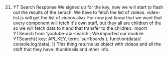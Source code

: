 21. YT Search Response
    We signed up for the key, now we will start to flash out the results of the serach. We have to fetch the list of videos. video-list.js will get the list of videos also. For now just know that we want that every component will fetch it's own staff, but they all are children of the <App/> so we will fetch data to it and that transfer to the children.
        import YTSearch from 'youtube-api-search';
    We imported our module
        YTSearch({
            key: API_KEY,
            term: 'surfboards
        },
        function(data){
            console.log(data);
        })
    This thing returns us object with videos and all the staff that they have: thumbnails and other info.